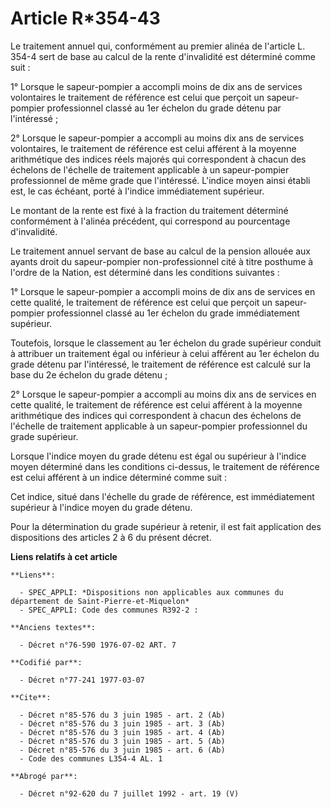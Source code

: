 # Article R*354-43

Le traitement annuel qui, conformément au premier alinéa de l'article L. 354-4 sert de base au calcul de la rente
d'invalidité est déterminé comme suit : 

1° Lorsque le sapeur-pompier a accompli moins de dix ans de services volontaires   le traitement de référence est celui que
perçoit un sapeur-pompier professionnel classé au 1er échelon du grade détenu par l'intéressé ; 

2° Lorsque le sapeur-pompier a accompli au moins dix ans de services volontaires, le traitement de référence est celui
afférent à la moyenne arithmétique des indices réels majorés qui correspondent à chacun des échelons de l'échelle de
traitement applicable à un sapeur-pompier professionnel de même grade que l'intéressé. L'indice moyen ainsi établi est, le
cas échéant, porté à l'indice immédiatement supérieur. 

Le montant de la rente est fixé à la fraction du traitement déterminé conformément à l'alinéa précédent, qui correspond au
pourcentage d'invalidité. 

Le traitement annuel servant de base au calcul de la pension allouée aux ayants droit du sapeur-pompier non-professionnel
cité à titre posthume à l'ordre de la Nation, est déterminé dans les conditions suivantes : 

1° Lorsque le sapeur-pompier a accompli moins de dix ans de services en cette qualité, le traitement de référence est celui
que perçoit un sapeur-pompier professionnel classé au 1er échelon du grade immédiatement supérieur. 

Toutefois, lorsque le classement au 1er échelon du grade supérieur conduit à attribuer un traitement égal ou inférieur à
celui afférent au 1er échelon du grade détenu par l'intéressé, le traitement de référence est calculé sur la base du 2e
échelon du grade détenu ; 

2° Lorsque le sapeur-pompier a accompli au moins dix ans de services en cette qualité, le traitement de référence est celui
afférent à la moyenne arithmétique des indices qui correspondent à chacun des échelons de l'échelle de traitement applicable
à un sapeur-pompier professionnel du grade supérieur. 

Lorsque l'indice moyen du grade détenu est égal ou supérieur à l'indice moyen déterminé dans les conditions ci-dessus, le
traitement de référence est celui afférent à un indice déterminé comme suit : 

Cet indice, situé dans l'échelle du grade de référence, est immédiatement supérieur à l'indice moyen du grade détenu. 

Pour la détermination du grade supérieur à retenir, il est fait application des dispositions des articles 2 à 6 du présent
décret.

**Liens relatifs à cet article**

	**Liens**:

	  - SPEC_APPLI: *Dispositions non applicables aux communes du département de Saint-Pierre-et-Miquelon*
	  - SPEC_APPLI: Code des communes R392-2 :

	**Anciens textes**:

	  - Décret n°76-590 1976-07-02 ART. 7

	**Codifié par**:

	  - Décret n°77-241 1977-03-07

	**Cite**:

	  - Décret n°85-576 du 3 juin 1985 - art. 2 (Ab)
	  - Décret n°85-576 du 3 juin 1985 - art. 3 (Ab)
	  - Décret n°85-576 du 3 juin 1985 - art. 4 (Ab)
	  - Décret n°85-576 du 3 juin 1985 - art. 5 (Ab)
	  - Décret n°85-576 du 3 juin 1985 - art. 6 (Ab)
	  - Code des communes L354-4 AL. 1

	**Abrogé par**:

	  - Décret n°92-620 du 7 juillet 1992 - art. 19 (V)
